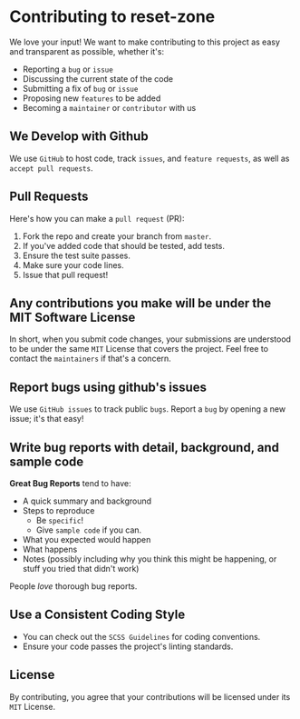 # Contributing to reset-zone

We love your input! We want to make contributing to this project as easy and transparent as possible, whether it's:

- Reporting a `bug` or `issue`
- Discussing the current state of the code
- Submitting a fix of `bug` or `issue`
- Proposing new `features` to be added
- Becoming a `maintainer` or `contributor` with us

## We Develop with Github

We use `GitHub` to host code, track `issues`, and `feature requests`, as well as `accept pull requests`.

## Pull Requests

Here's how you can make a `pull request` (PR):

1. Fork the repo and create your branch from `master`.
2. If you've added code that should be tested, add tests.
3. Ensure the test suite passes.
4. Make sure your code lines.
5. Issue that pull request!

## Any contributions you make will be under the MIT Software License

In short, when you submit code changes, your submissions are understood to be under the same `MIT` License that covers the project. Feel free to contact the `maintainers` if that's a concern.

## Report bugs using github's issues

We use `GitHub issues` to track public `bugs`. Report a `bug` by opening a new issue; it's that easy!

## Write bug reports with detail, background, and sample code

**Great Bug Reports** tend to have:

- A quick summary and background
- Steps to reproduce
  - Be `specific`!
  - Give `sample code` if you can.
- What you expected would happen
- What happens
- Notes (possibly including why you think this might be happening, or stuff you tried that didn't work)

People *love* thorough bug reports.

## Use a Consistent Coding Style

* You can check out the `SCSS Guidelines` for coding conventions.
* Ensure your code passes the project's linting standards.

## License

By contributing, you agree that your contributions will be licensed under its `MIT` License.
